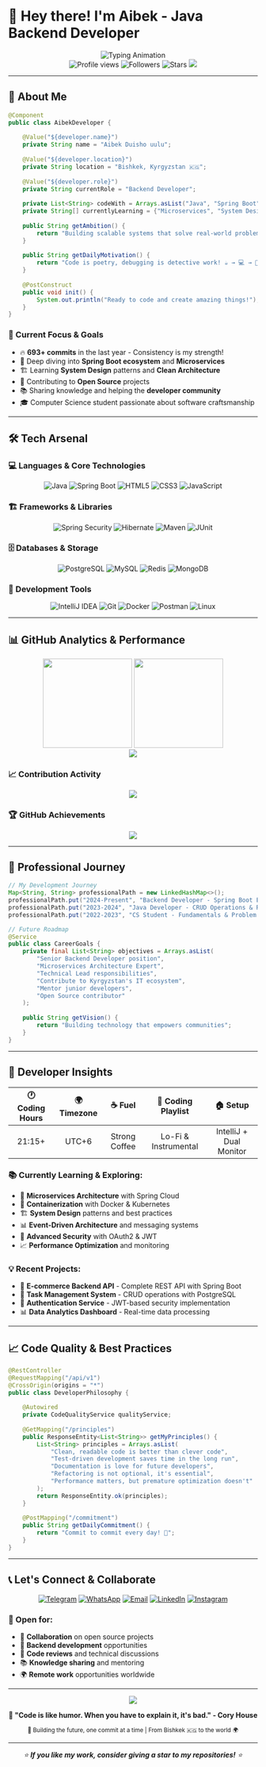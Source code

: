 # 👋 Hey there! I'm Aibek - Java Backend Developer

<div align="center">
  <img src="https://readme-typing-svg.demolab.com?font=Fira+Code&size=32&duration=3000&pause=1000&color=00D9FF&center=true&vCenter=true&width=650&lines=Backend+Developer+from+Kyrgyzstan+🇰🇬;Java+%26+Spring+Boot+Expert;Building+Scalable+Systems;Clean+Code+Enthusiast;Always+Learning+%26+Growing" alt="Typing Animation" />
</div>

<div align="center">
  <img src="https://komarev.com/ghpvc/?username=Aibek2005osh&color=blueviolet&style=for-the-badge&label=Profile+Views" alt="Profile views" />
  <img src="https://img.shields.io/github/followers/Aibek2005osh?label=Followers&style=for-the-badge&color=blue" alt="Followers" />
  <img src="https://img.shields.io/github/stars/Aibek2005osh?label=Stars&style=for-the-badge&color=gold" alt="Stars" />
  <img src="https://img.shields.io/badge/Focus-Backend-brightgreen?style=for-the-badge" />
</div>

---

## 🚀 About Me

```java
@Component
public class AibekDeveloper {
    
    @Value("${developer.name}")
    private String name = "Aibek Duisho uulu";
    
    @Value("${developer.location}")
    private String location = "Bishkek, Kyrgyzstan 🇰🇬";
    
    @Value("${developer.role}")
    private String currentRole = "Backend Developer";
    
    private List<String> codeWith = Arrays.asList("Java", "Spring Boot", "PostgreSQL");
    private String[] currentlyLearning = {"Microservices", "System Design", "Clean Architecture"};
    
    public String getAmbition() {
        return "Building scalable systems that solve real-world problems";
    }
    
    public String getDailyMotivation() {
        return "Code is poetry, debugging is detective work! ☕ → 💻 → 🚀";
    }
    
    @PostConstruct
    public void init() {
        System.out.println("Ready to code and create amazing things!");
    }
}
```

### 🎯 Current Focus & Goals
- 🔥 **693+ commits** in the last year - Consistency is my strength!
- 🌱 Deep diving into **Spring Boot ecosystem** and **Microservices**
- 🏗️ Learning **System Design** patterns and **Clean Architecture**
- 🤝 Contributing to **Open Source** projects  
- 📚 Sharing knowledge and helping the **developer community**
- 🎓 Computer Science student passionate about software craftsmanship

---

## 🛠️ Tech Arsenal

### 💻 Languages & Core Technologies
<div align="center">

![Java](https://img.shields.io/badge/Java-ED8B00?style=for-the-badge&logo=openjdk&logoColor=white)
![Spring Boot](https://img.shields.io/badge/Spring_Boot-6DB33F?style=for-the-badge&logo=spring-boot&logoColor=white)
![HTML5](https://img.shields.io/badge/HTML5-E34F26?style=for-the-badge&logo=html5&logoColor=white)
![CSS3](https://img.shields.io/badge/CSS3-1572B6?style=for-the-badge&logo=css3&logoColor=white)
![JavaScript](https://img.shields.io/badge/JavaScript-F7DF1E?style=for-the-badge&logo=javascript&logoColor=black)

</div>

### 🏗️ Frameworks & Libraries
<div align="center">

![Spring Security](https://img.shields.io/badge/Spring_Security-6DB33F?style=for-the-badge&logo=Spring-Security&logoColor=white)
![Hibernate](https://img.shields.io/badge/Hibernate-59666C?style=for-the-badge&logo=Hibernate&logoColor=white)
![Maven](https://img.shields.io/badge/Apache%20Maven-C71A36?style=for-the-badge&logo=Apache%20Maven&logoColor=white)
![JUnit](https://img.shields.io/badge/JUnit5-25A162?style=for-the-badge&logo=junit5&logoColor=white)

</div>

### 🗄️ Databases & Storage
<div align="center">

![PostgreSQL](https://img.shields.io/badge/PostgreSQL-316192?style=for-the-badge&logo=postgresql&logoColor=white)
![MySQL](https://img.shields.io/badge/MySQL-005C84?style=for-the-badge&logo=mysql&logoColor=white)
![Redis](https://img.shields.io/badge/redis-%23DD0031.svg?&style=for-the-badge&logo=redis&logoColor=white)
![MongoDB](https://img.shields.io/badge/MongoDB-4EA94B?style=for-the-badge&logo=mongodb&logoColor=white)

</div>

### 🔨 Development Tools
<div align="center">

![IntelliJ IDEA](https://img.shields.io/badge/IntelliJ_IDEA-000000.svg?style=for-the-badge&logo=intellij-idea&logoColor=white)
![Git](https://img.shields.io/badge/GIT-E44C30?style=for-the-badge&logo=git&logoColor=white)
![Docker](https://img.shields.io/badge/Docker-2496ED?style=for-the-badge&logo=docker&logoColor=white)
![Postman](https://img.shields.io/badge/Postman-FF6C37?style=for-the-badge&logo=postman&logoColor=white)
![Linux](https://img.shields.io/badge/Linux-FCC624?style=for-the-badge&logo=linux&logoColor=black)

</div>

---

## 📊 GitHub Analytics & Performance

<div align="center">
  <img height="180em" src="https://github-readme-stats.vercel.app/api?username=Aibek2005osh&show_icons=true&theme=radical&hide_border=true&count_private=true&include_all_commits=true" />
  <img height="180em" src="https://github-readme-stats.vercel.app/api/top-langs/?username=Aibek2005osh&theme=radical&hide_border=true&layout=compact&langs_count=8" />
</div>

<div align="center">
  <img src="https://github-readme-streak-stats.herokuapp.com/?user=Aibek2005osh&theme=radical&hide_border=true" />
</div>

### 📈 Contribution Activity
<div align="center">
  <img src="https://github-readme-activity-graph.vercel.app/graph?username=Aibek2005osh&theme=react-dark&hide_border=true&bg_color=0D1117&color=58A6FF&line=F85D7F&point=58A6FF" />
</div>

### 🏆 GitHub Achievements
<div align="center">
  <img src="https://github-profile-trophy.vercel.app/?username=Aibek2005osh&theme=radical&no-frame=true&no-bg=true&margin-w=4&row=2&column=4" />
</div>

---

## 💼 Professional Journey

```java
// My Development Journey
Map<String, String> professionalPath = new LinkedHashMap<>();
professionalPath.put("2024-Present", "Backend Developer - Spring Boot Ecosystem");
professionalPath.put("2023-2024", "Java Developer - CRUD Operations & REST APIs");
professionalPath.put("2022-2023", "CS Student - Fundamentals & Problem Solving");

// Future Roadmap
@Service
public class CareerGoals {
    private final List<String> objectives = Arrays.asList(
        "Senior Backend Developer position",
        "Microservices Architecture Expert",
        "Technical Lead responsibilities", 
        "Contribute to Kyrgyzstan's IT ecosystem",
        "Mentor junior developers",
        "Open Source contributor"
    );
    
    public String getVision() {
        return "Building technology that empowers communities";
    }
}
```

---

## 🌟 Developer Insights

<div align="center">

| 🕐 Coding Hours | 🌍 Timezone | ☕ Fuel | 🎵 Coding Playlist | 🏠 Setup |
|:---:|:---:|:---:|:---:|:---:|
| 21:15+ | UTC+6 | Strong Coffee | Lo-Fi & Instrumental | IntelliJ + Dual Monitor |

</div>

### 📚 Currently Learning & Exploring:
- 🔄 **Microservices Architecture** with Spring Cloud
- 🐳 **Containerization** with Docker & Kubernetes
- 🏗️ **System Design** patterns and best practices
- 📊 **Event-Driven Architecture** and messaging systems
- 🔐 **Advanced Security** with OAuth2 & JWT
- 📈 **Performance Optimization** and monitoring

### 💡 Recent Projects:
- 🛒 **E-commerce Backend API** - Complete REST API with Spring Boot
- 📝 **Task Management System** - CRUD operations with PostgreSQL
- 🔐 **Authentication Service** - JWT-based security implementation
- 📊 **Data Analytics Dashboard** - Real-time data processing

---

## 📈 Code Quality & Best Practices

```java
@RestController
@RequestMapping("/api/v1")
@CrossOrigin(origins = "*")
public class DeveloperPhilosophy {
    
    @Autowired
    private CodeQualityService qualityService;
    
    @GetMapping("/principles")
    public ResponseEntity<List<String>> getMyPrinciples() {
        List<String> principles = Arrays.asList(
            "Clean, readable code is better than clever code",
            "Test-driven development saves time in the long run",
            "Documentation is love for future developers",
            "Refactoring is not optional, it's essential",
            "Performance matters, but premature optimization doesn't"
        );
        return ResponseEntity.ok(principles);
    }
    
    @PostMapping("/commitment")
    public String getDailyCommitment() {
        return "Commit to commit every day! 💪";
    }
}
```

---

## 📞 Let's Connect & Collaborate

<div align="center">

[![Telegram](https://img.shields.io/badge/Telegram-2CA5E0?style=for-the-badge&logo=telegram&logoColor=white)](https://t.me/Aibek_dev_kg)
[![WhatsApp](https://img.shields.io/badge/WhatsApp-25D366?style=for-the-badge&logo=whatsapp&logoColor=white)](https://wa.me/+79855647091)
[![Email](https://img.shields.io/badge/Gmail-D14836?style=for-the-badge&logo=gmail&logoColor=white)](mailto:elesh.meder.271@gmail.com)
[![LinkedIn](https://img.shields.io/badge/LinkedIn-0077B5?style=for-the-badge&logo=linkedin&logoColor=white)](https://linkedin.com/in/aibek-duisho-uulu-364704355)
[![Instagram](https://img.shields.io/badge/Instagram-E4405F?style=for-the-badge&logo=instagram&logoColor=white)](https://instagram.com/gaparov_aibek_)

</div>

### 💬 Open for:
- 🤝 **Collaboration** on open source projects
- 💼 **Backend development** opportunities  
- 🎯 **Code reviews** and technical discussions
- 📚 **Knowledge sharing** and mentoring
- 🌍 **Remote work** opportunities worldwide

---

<div align="center">
  <img src="https://capsule-render.vercel.app/api?type=waving&color=gradient&customColorList=6,11,20&height=100&section=footer&text=Thanks%20for%20visiting%20my%20profile!&fontSize=24&fontColor=white&animation=twinkling" />
</div>

<div align="center">
  
  **💭 "Code is like humor. When you have to explain it, it's bad." - Cory House**
  
  <sub>🚀 Building the future, one commit at a time | From Bishkek 🇰🇬 to the world 🌍</sub>
  
  ---
  
  <i>⭐ **If you like my work, consider giving a star to my repositories!** ⭐</i>
  
</div>
